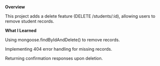 **Overview**

This project adds a delete feature (DELETE /students/:id), allowing users to remove student records.

**What I Learned**

Using mongoose.findByIdAndDelete() to remove records.

Implementing 404 error handling for missing records.

Returning confirmation responses upon deletion.
